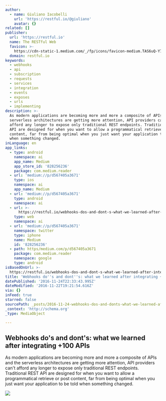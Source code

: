 ```yaml
---
author:
  - name: Giuliano Iacobelli
    url: 'https://restful.io/@giuliano'
    avatar: {}
related: []
publisher:
  url: 'https://restful.io'
  name: The RESTful Web
  favicon: >-
    https://cdn-static-1.medium.com/_/fp/icons/favicon-medium.TAS6uQ-Y7kcKgi0xjcYHXw.ico
  domain: restful.io
keywords:
  - webhooks
  - api
  - subscription
  - requests
  - services
  - integration
  - events
  - exposes
  - urls
  - implementing
description: >-
  As modern applications are becoming more and more a composite of APIs and the
  serverless architectures are getting more attention, API providers can't
  afford any longer to expose only traditional REST endpoints. Traditional REST
  API are designed for when you want to allow a programmatical retrieve or post
  content, far from being optimal when you just want your application to be told
  when something changed.
inLanguage: en
app_links:
  - type: android
    namespace: ai
    app_name: Medium
    app_store_id: '828256236'
    package: com.medium.reader
  - url: 'medium://p/d567405a3671'
    type: ios
    namespace: ai
    app_name: Medium
  - url: 'medium://p/d567405a3671'
    type: android
    namespace: ai
  - url: >-
      https://restful.io/webhooks-dos-and-dont-s-what-we-learned-after-integrating-100-apis-d567405a3671
    type: web
    namespace: ai
  - url: 'medium://p/d567405a3671'
    namespace: twitter
    type: iphone
    name: Medium
    id: '828256236'
  - path: https/medium.com/p/d567405a3671
    package: com.medium.reader
    namespace: google
    type: android
isBasedOnUrl: >-
  https://restful.io/webhooks-dos-and-dont-s-what-we-learned-after-integrating-100-apis-d567405a3671#.uyolnioq1
title: 'Webhooks do''s and dont''s: what we learned after integrating +100 APIs'
datePublished: '2016-11-24T22:33:43.995Z'
dateModified: '2016-11-22T19:21:54.616Z'
via: {}
inFeed: true
starred: false
sourcePath: _posts/2016-11-24-webhooks-dos-and-donts-what-we-learned-after-integrating.md
_context: 'http://schema.org'
_type: MediaObject

---
```

<article style=""><h1>Webhooks do's and dont's: what we learned after integrating +100 APIs</h1><p>As modern applications are becoming more and more a composite of APIs and the serverless architectures are getting more attention, API providers can't afford any longer to expose only traditional REST endpoints. Traditional REST API are designed for when you want to allow a programmatical retrieve or post content, far from being optimal when you just want your application to be told when something changed.</p><img src="https://cdn-images-1.medium.com/max/1200/1*dEmrcTajSG5A4Z_JjrGqfw.png" /></article>